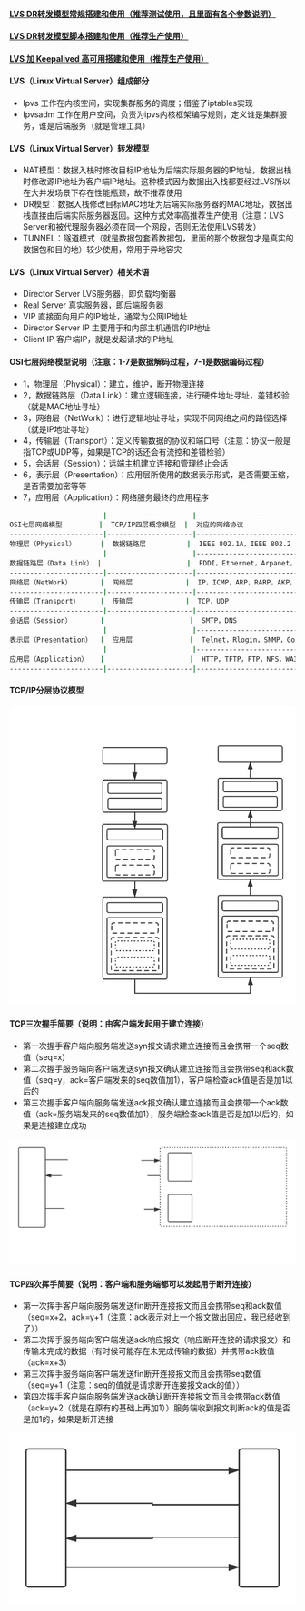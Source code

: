 #### [LVS DR转发模型常规搭建和使用（推荐测试使用，且里面有各个参数说明）][1]
#### [LVS DR转发模型脚本搭建和使用（推荐生产使用）][2]
#### [LVS 加 Keepalived 高可用搭建和使用（推荐生产使用）][3]

#### LVS（Linux Virtual Server）组成部分
 - Ipvs 工作在内核空间，实现集群服务的调度；借鉴了iptables实现
 - Ipvsadm 工作在用户空间，负责为ipvs内核框架编写规则，定义谁是集群服务，谁是后端服务（就是管理工具）
 
#### LVS（Linux Virtual Server）转发模型
 - NAT模型：数据入栈时修改目标IP地址为后端实际服务器的IP地址，数据出栈时修改源IP地址为客户端IP地址。这种模式因为数据出入栈都要经过LVS所以在大并发场景下存在性能瓶颈，故不推荐使用
 - DR模型：数据入栈修改目标MAC地址为后端实际服务器的MAC地址，数据出栈直接由后端实际服务器返回。这种方式效率高推荐生产使用（注意：LVS Server和被代理服务器必须在同一个网段，否则无法使用LVS转发）
 - TUNNEL：隧道模式（就是数据包套着数据包，里面的那个数据包才是真实的数据包和目的地）较少使用，常用于异地容灾
 
#### LVS（Linux Virtual Server）相关术语
 - Director Server LVS服务器，即负载均衡器
 - Real Server 真实服务器，即后端服务器
 - VIP 直接面向用户的IP地址，通常为公网IP地址
 - Director Server IP 主要用于和内部主机通信的IP地址
 - Client IP 客户端IP，就是发起请求的IP地址
 
#### OSI七层网络模型说明（注意：1-7是数据解码过程，7-1是数据编码过程）
 - 1，物理层（Physical）：建立，维护，断开物理连接
 - 2，数据链路层（Data Link）：建立逻辑连接，进行硬件地址寻址，差错校验（就是MAC地址寻址）
 - 3，网络层（NetWork）：进行逻辑地址寻址，实现不同网络之间的路径选择（就是IP地址寻址）
 - 4，传输层（Transport）：定义传输数据的协议和端口号（注意：协议一般是指TCP或UDP等，如果是TCP的话还会有流控和差错检验）
 - 5，会话层（Session）：远端主机建立连接和管理终止会话
 - 6，表示层（Presentation）：应用层所使用的数据表示形式，是否需要压缩，是否需要加密等等
 - 7，应用层（Application）：网络服务最终的应用程序
 ```bash
-----------------------|---------------------|------------------------------------------|
OSI七层网络模型         |  TCP/IP四层概念模型  |  对应的网络协议                           |
-----------------------|---------------------|------------------------------------------|
物理层（Physical）      |  数据链路层          |  IEEE 802.1A，IEEE 802.2 到 IEEE 802.11  |
                        |                     |------------------------------------------|
数据链路层（Data Link） |                     |  FDDI，Ethernet，Arpanet，PDN，SLIP，PPP  |
-----------------------|---------------------|------------------------------------------|
网络层（NetWork）       |  网络层             |  IP，ICMP，ARP，RARP，AKP，UUCP           |
-----------------------|---------------------|------------------------------------------|
传输层（Transport）     |  传输层             |  TCP，UDP                                |
-----------------------|---------------------|------------------------------------------|
会话层（Session）       |                     |  SMTP，DNS                               |
                        |                     |------------------------------------------| 
表示层（Presentation）  |  应用层              |  Telnet，Rlogin，SNMP，Gopher            |
                        |                     |------------------------------------------|
应用层（Application）   |                     |  HTTP，TFTP，FTP，NFS，WAIS，SMTP         |
-----------------------|---------------------|------------------------------------------|
 ```
#### TCP/IP分层协议模型
![object](https://github.com/firechiang/linux-test/blob/master/linux-test-lvs/image/tcp-ip.svg)
#### TCP三次握手简要（说明：由客户端发起用于建立连接）
 - 第一次握手客户端向服务端发送syn报文请求建立连接而且会携带一个seq数值（seq=x）
 - 第二次握手服务端向客户端发送syn报文确认建立连接而且会携带seq和ack数值（seq=y，ack=客户端发来的seq数值加1），客户端检查ack值是否是加1以后的
 - 第三次握手客户端向服务端发送ack报文确认建立连接而且会携带一个ack数值（ack=服务端发来的seq数值加1），服务端检查ack值是否是加1以后的，如果是连接建立成功

![object](https://github.com/firechiang/linux-test/blob/master/linux-test-lvs/image/tcp-shake.svg)
#### TCP四次挥手简要（说明：客户端和服务端都可以发起用于断开连接）
 - 第一次挥手客户端向服务端发送fin断开连接报文而且会携带seq和ack数值（seq=x+2，ack=y+1（注意：ack表示对上一个报文做出回应，我已经收到了））
 - 第二次挥手服务端向客户端发送ack响应报文（响应断开连接的请求报文）和传输未完成的数据（有时候可能存在未完成传输的数据）并携带ack数值（ack=x+3）
 - 第三次挥手服务端向客户端发送fin断开连接报文而且会携带seq数值（seq=y+1（注意：seq的值就是请求断开连接报文ack的值））
 - 第四次挥手客户端向服务端发送ack确认断开连接报文而且会携带ack数值（ack=y+2（就是在原有的基础上再加1））服务端收到报文判断ack的值是否是加1的，如果是断开连接

![object](https://github.com/firechiang/linux-test/blob/master/linux-test-lvs/image/tcp-wave.svg)


[1]: https://github.com/firechiang/linux-test/tree/master/linux-test-lvs/docs/ipvsadm-use.md
[2]: https://github.com/firechiang/linux-test/tree/master/linux-test-lvs/sh
[3]: https://github.com/firechiang/linux-test/tree/master/linux-test-lvs/docs/keepalived-ipvsadm-use.md
